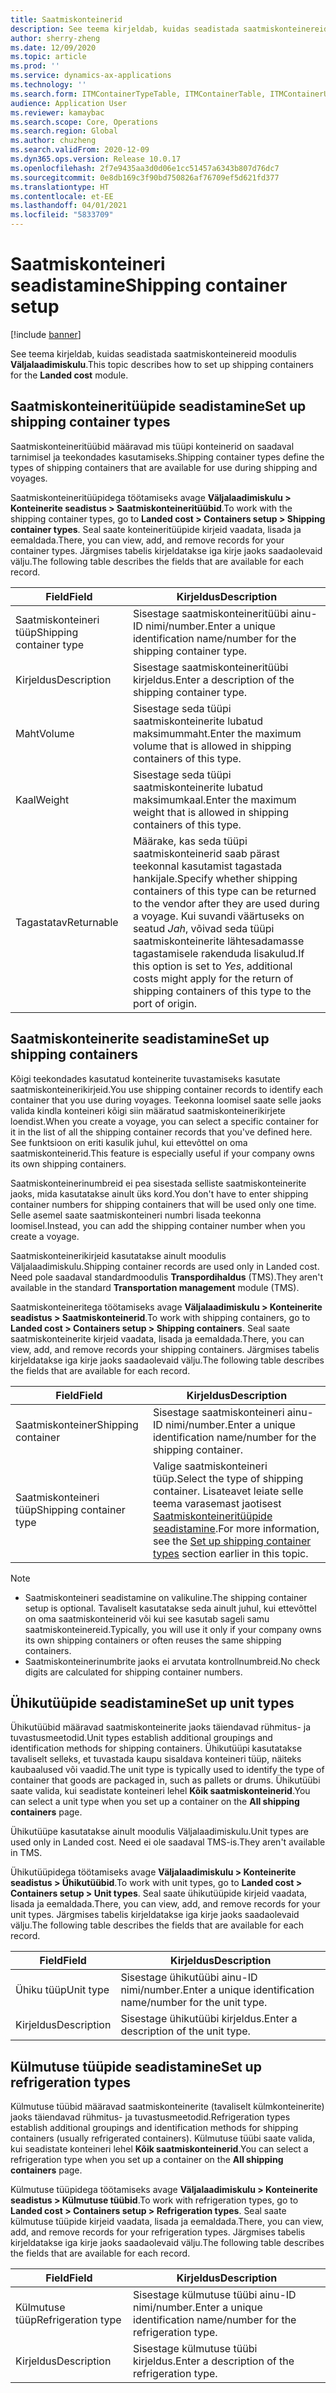```yaml
---
title: Saatmiskonteinerid
description: See teema kirjeldab, kuidas seadistada saatmiskonteinereid moodulis Väljalaadimiskulu.
author: sherry-zheng
ms.date: 12/09/2020
ms.topic: article
ms.prod: ''
ms.service: dynamics-ax-applications
ms.technology: ''
ms.search.form: ITMContainerTypeTable, ITMContainerTable, ITMContainerUnitTypeTable, ITMRefrigerationTypeTable, ITMContainersListPage, ITMContainers
audience: Application User
ms.reviewer: kamaybac
ms.search.scope: Core, Operations
ms.search.region: Global
ms.author: chuzheng
ms.search.validFrom: 2020-12-09
ms.dyn365.ops.version: Release 10.0.17
ms.openlocfilehash: 2f7e9435aa3d0d06e1cc51457a6343b807d76dc7
ms.sourcegitcommit: 0e8db169c3f90bd750826af76709ef5d621fd377
ms.translationtype: HT
ms.contentlocale: et-EE
ms.lasthandoff: 04/01/2021
ms.locfileid: "5833709"
---
```

# <a name="shipping-container-setup"></a><span data-ttu-id="41e08-103">Saatmiskonteineri seadistamine</span><span class="sxs-lookup"><span data-stu-id="41e08-103">Shipping container setup</span></span>

[!include [banner](../../includes/banner.md)]

<span data-ttu-id="41e08-104">See teema kirjeldab, kuidas seadistada saatmiskonteinereid moodulis **Väljalaadimiskulu**.</span><span class="sxs-lookup"><span data-stu-id="41e08-104">This topic describes how to set up shipping containers for the **Landed cost** module.</span></span>

## <a name="set-up-shipping-container-types"></a><a id="shipping-container-types"></a><span data-ttu-id="41e08-105">Saatmiskonteineritüüpide seadistamine</span><span class="sxs-lookup"><span data-stu-id="41e08-105">Set up shipping container types</span></span>

<span data-ttu-id="41e08-106">Saatmiskonteineritüübid määravad mis tüüpi konteinerid on saadaval tarnimisel ja teekondades kasutamiseks.</span><span class="sxs-lookup"><span data-stu-id="41e08-106">Shipping container types define the types of shipping containers that are available for use during shipping and voyages.</span></span>

<span data-ttu-id="41e08-107">Saatmiskonteineritüüpidega töötamiseks avage **Väljalaadimiskulu \> Konteinerite seadistus \> Saatmiskonteineritüübid**.</span><span class="sxs-lookup"><span data-stu-id="41e08-107">To work with the shipping container types, go to **Landed cost \> Containers setup \> Shipping container types**.</span></span> <span data-ttu-id="41e08-108">Seal saate konteineritüüpide kirjeid vaadata, lisada ja eemaldada.</span><span class="sxs-lookup"><span data-stu-id="41e08-108">There, you can view, add, and remove records for your container types.</span></span> <span data-ttu-id="41e08-109">Järgmises tabelis kirjeldatakse iga kirje jaoks saadaolevaid välju.</span><span class="sxs-lookup"><span data-stu-id="41e08-109">The following table describes the fields that are available for each record.</span></span>

| <span data-ttu-id="41e08-110">Field</span><span class="sxs-lookup"><span data-stu-id="41e08-110">Field</span></span> | <span data-ttu-id="41e08-111">Kirjeldus</span><span class="sxs-lookup"><span data-stu-id="41e08-111">Description</span></span> |
|---|---|
| <span data-ttu-id="41e08-112">Saatmiskonteineri tüüp</span><span class="sxs-lookup"><span data-stu-id="41e08-112">Shipping container type</span></span> | <span data-ttu-id="41e08-113">Sisestage saatmiskonteineritüübi ainu-ID nimi/number.</span><span class="sxs-lookup"><span data-stu-id="41e08-113">Enter a unique identification name/number for the shipping container type.</span></span> |
| <span data-ttu-id="41e08-114">Kirjeldus</span><span class="sxs-lookup"><span data-stu-id="41e08-114">Description</span></span> | <span data-ttu-id="41e08-115">Sisestage saatmiskonteineritüübi kirjeldus.</span><span class="sxs-lookup"><span data-stu-id="41e08-115">Enter a description of the shipping container type.</span></span> |
| <span data-ttu-id="41e08-116">Maht</span><span class="sxs-lookup"><span data-stu-id="41e08-116">Volume</span></span> | <span data-ttu-id="41e08-117">Sisestage seda tüüpi saatmiskonteinerite lubatud maksimummaht.</span><span class="sxs-lookup"><span data-stu-id="41e08-117">Enter the maximum volume that is allowed in shipping containers of this type.</span></span> |
| <span data-ttu-id="41e08-118">Kaal</span><span class="sxs-lookup"><span data-stu-id="41e08-118">Weight</span></span> | <span data-ttu-id="41e08-119">Sisestage seda tüüpi saatmiskonteinerite lubatud maksimumkaal.</span><span class="sxs-lookup"><span data-stu-id="41e08-119">Enter the maximum weight that is allowed in shipping containers of this type.</span></span> |
| <span data-ttu-id="41e08-120">Tagastatav</span><span class="sxs-lookup"><span data-stu-id="41e08-120">Returnable</span></span> | <span data-ttu-id="41e08-121">Määrake, kas seda tüüpi saatmiskonteinerid saab pärast teekonnal kasutamist tagastada hankijale.</span><span class="sxs-lookup"><span data-stu-id="41e08-121">Specify whether shipping containers of this type can be returned to the vendor after they are used during a voyage.</span></span> <span data-ttu-id="41e08-122">Kui suvandi väärtuseks on seatud *Jah*, võivad seda tüüpi saatmiskonteinerite lähtesadamasse tagastamisele rakenduda lisakulud.</span><span class="sxs-lookup"><span data-stu-id="41e08-122">If this option is set to *Yes*, additional costs might apply for the return of shipping containers of this type to the port of origin.</span></span> |

## <a name="set-up-shipping-containers"></a><span data-ttu-id="41e08-123">Saatmiskonteinerite seadistamine</span><span class="sxs-lookup"><span data-stu-id="41e08-123">Set up shipping containers</span></span>

<span data-ttu-id="41e08-124">Kõigi teekondades kasutatud konteinerite tuvastamiseks kasutate saatmiskonteinerikirjeid.</span><span class="sxs-lookup"><span data-stu-id="41e08-124">You use shipping container records to identify each container that you use during voyages.</span></span> <span data-ttu-id="41e08-125">Teekonna loomisel saate selle jaoks valida kindla konteineri kõigi siin määratud saatmiskonteinerikirjete loendist.</span><span class="sxs-lookup"><span data-stu-id="41e08-125">When you create a voyage, you can select a specific container for it in the list of all the shipping container records that you've defined here.</span></span> <span data-ttu-id="41e08-126">See funktsioon on eriti kasulik juhul, kui ettevõttel on oma saatmiskonteinerid.</span><span class="sxs-lookup"><span data-stu-id="41e08-126">This feature is especially useful if your company owns its own shipping containers.</span></span>

<span data-ttu-id="41e08-127">Saatmiskonteinerinumbreid ei pea sisestada selliste saatmiskonteinerite jaoks, mida kasutatakse ainult üks kord.</span><span class="sxs-lookup"><span data-stu-id="41e08-127">You don't have to enter shipping container numbers for shipping containers that will be used only one time.</span></span> <span data-ttu-id="41e08-128">Selle asemel saate saatmiskonteineri numbri lisada teekonna loomisel.</span><span class="sxs-lookup"><span data-stu-id="41e08-128">Instead, you can add the shipping container number when you create a voyage.</span></span>

<span data-ttu-id="41e08-129">Saatmiskonteinerikirjeid kasutatakse ainult moodulis Väljalaadimiskulu.</span><span class="sxs-lookup"><span data-stu-id="41e08-129">Shipping container records are used only in Landed cost.</span></span> <span data-ttu-id="41e08-130">Need pole saadaval standardmoodulis **Transpordihaldus** (TMS).</span><span class="sxs-lookup"><span data-stu-id="41e08-130">They aren't available in the standard **Transportation management** module (TMS).</span></span>

<span data-ttu-id="41e08-131">Saatmiskonteineritega töötamiseks avage **Väljalaadimiskulu \> Konteinerite seadistus \> Saatmiskonteinerid**.</span><span class="sxs-lookup"><span data-stu-id="41e08-131">To work with shipping containers, go to **Landed cost \> Containers setup \> Shipping containers**.</span></span> <span data-ttu-id="41e08-132">Seal saate saatmiskonteinerite kirjeid vaadata, lisada ja eemaldada.</span><span class="sxs-lookup"><span data-stu-id="41e08-132">There, you can view, add, and remove records your shipping containers.</span></span> <span data-ttu-id="41e08-133">Järgmises tabelis kirjeldatakse iga kirje jaoks saadaolevaid välju.</span><span class="sxs-lookup"><span data-stu-id="41e08-133">The following table describes the fields that are available for each record.</span></span>

| <span data-ttu-id="41e08-134">Field</span><span class="sxs-lookup"><span data-stu-id="41e08-134">Field</span></span> | <span data-ttu-id="41e08-135">Kirjeldus</span><span class="sxs-lookup"><span data-stu-id="41e08-135">Description</span></span> |
|---|---|
| <span data-ttu-id="41e08-136">Saatmiskonteiner</span><span class="sxs-lookup"><span data-stu-id="41e08-136">Shipping container</span></span> | <span data-ttu-id="41e08-137">Sisestage saatmiskonteineri ainu-ID nimi/number.</span><span class="sxs-lookup"><span data-stu-id="41e08-137">Enter a unique identification name/number for the shipping container.</span></span> |
| <span data-ttu-id="41e08-138">Saatmiskonteineri tüüp</span><span class="sxs-lookup"><span data-stu-id="41e08-138">Shipping container type</span></span> | <span data-ttu-id="41e08-139">Valige saatmiskonteineri tüüp.</span><span class="sxs-lookup"><span data-stu-id="41e08-139">Select the type of shipping container.</span></span> <span data-ttu-id="41e08-140">Lisateavet leiate selle teema varasemast jaotisest [Saatmiskonteineritüüpide seadistamine](#shipping-container-types).</span><span class="sxs-lookup"><span data-stu-id="41e08-140">For more information, see the [Set up shipping container types](#shipping-container-types) section earlier in this topic.</span></span> |

> [!NOTE]
> - <span data-ttu-id="41e08-141">Saatmiskonteineri seadistamine on valikuline.</span><span class="sxs-lookup"><span data-stu-id="41e08-141">The shipping container setup is optional.</span></span> <span data-ttu-id="41e08-142">Tavaliselt kasutatakse seda ainult juhul, kui ettevõttel on oma saatmiskonteinerid või kui see kasutab sageli samu saatmiskonteinereid.</span><span class="sxs-lookup"><span data-stu-id="41e08-142">Typically, you will use it only if your company owns its own shipping containers or often reuses the same shipping containers.</span></span>
> - <span data-ttu-id="41e08-143">Saatmiskonteinerinumbrite jaoks ei arvutata kontrollnumbreid.</span><span class="sxs-lookup"><span data-stu-id="41e08-143">No check digits are calculated for shipping container numbers.</span></span>

## <a name="set-up-unit-types"></a><a name="unit-types"></a><span data-ttu-id="41e08-144">Ühikutüüpide seadistamine</span><span class="sxs-lookup"><span data-stu-id="41e08-144">Set up unit types</span></span>

<span data-ttu-id="41e08-145">Ühikutüübid määravad saatmiskonteinerite jaoks täiendavad rühmitus- ja tuvastusmeetodid.</span><span class="sxs-lookup"><span data-stu-id="41e08-145">Unit types establish additional groupings and identification methods for shipping containers.</span></span> <span data-ttu-id="41e08-146">Ühikutüüpi kasutatakse tavaliselt selleks, et tuvastada kaupu sisaldava konteineri tüüp, näiteks kaubaalused või vaadid.</span><span class="sxs-lookup"><span data-stu-id="41e08-146">The unit type is typically used to identify the type of container that goods are packaged in, such as pallets or drums.</span></span> <span data-ttu-id="41e08-147">Ühikutüübi saate valida, kui seadistate konteineri lehel **Kõik saatmiskonteinerid**.</span><span class="sxs-lookup"><span data-stu-id="41e08-147">You can select a unit type when you set up a container on the **All shipping containers** page.</span></span>

<span data-ttu-id="41e08-148">Ühikutüüpe kasutatakse ainult moodulis Väljalaadimiskulu.</span><span class="sxs-lookup"><span data-stu-id="41e08-148">Unit types are used only in Landed cost.</span></span> <span data-ttu-id="41e08-149">Need ei ole saadaval TMS-is.</span><span class="sxs-lookup"><span data-stu-id="41e08-149">They aren't available in TMS.</span></span>

<span data-ttu-id="41e08-150">Ühikutüüpidega töötamiseks avage **Väljalaadimiskulu \> Konteinerite seadistus \> Ühikutüübid**.</span><span class="sxs-lookup"><span data-stu-id="41e08-150">To work with unit types, go to **Landed cost \> Containers setup \> Unit types**.</span></span> <span data-ttu-id="41e08-151">Seal saate ühikutüüpide kirjeid vaadata, lisada ja eemaldada.</span><span class="sxs-lookup"><span data-stu-id="41e08-151">There, you can view, add, and remove records for your unit types.</span></span> <span data-ttu-id="41e08-152">Järgmises tabelis kirjeldatakse iga kirje jaoks saadaolevaid välju.</span><span class="sxs-lookup"><span data-stu-id="41e08-152">The following table describes the fields that are available for each record.</span></span>

| <span data-ttu-id="41e08-153">Field</span><span class="sxs-lookup"><span data-stu-id="41e08-153">Field</span></span> | <span data-ttu-id="41e08-154">Kirjeldus</span><span class="sxs-lookup"><span data-stu-id="41e08-154">Description</span></span> |
|---|---|
| <span data-ttu-id="41e08-155">Ühiku tüüp</span><span class="sxs-lookup"><span data-stu-id="41e08-155">Unit type</span></span> | <span data-ttu-id="41e08-156">Sisestage ühikutüübi ainu-ID nimi/number.</span><span class="sxs-lookup"><span data-stu-id="41e08-156">Enter a unique identification name/number for the unit type.</span></span> |
| <span data-ttu-id="41e08-157">Kirjeldus</span><span class="sxs-lookup"><span data-stu-id="41e08-157">Description</span></span> | <span data-ttu-id="41e08-158">Sisestage ühikutüübi kirjeldus.</span><span class="sxs-lookup"><span data-stu-id="41e08-158">Enter a description of the unit type.</span></span> |

## <a name="set-up-refrigeration-types"></a><a name="refrigeration-types"></a><span data-ttu-id="41e08-159">Külmutuse tüüpide seadistamine</span><span class="sxs-lookup"><span data-stu-id="41e08-159">Set up refrigeration types</span></span>

<span data-ttu-id="41e08-160">Külmutuse tüübid määravad saatmiskonteinerite (tavaliselt külmkonteinerite) jaoks täiendavad rühmitus- ja tuvastusmeetodid.</span><span class="sxs-lookup"><span data-stu-id="41e08-160">Refrigeration types establish additional groupings and identification methods for shipping containers (usually refrigerated containers).</span></span> <span data-ttu-id="41e08-161">Külmutuse tüübi saate valida, kui seadistate konteineri lehel **Kõik saatmiskonteinerid**.</span><span class="sxs-lookup"><span data-stu-id="41e08-161">You can select a refrigeration type when you set up a container on the **All shipping containers** page.</span></span>

<span data-ttu-id="41e08-162">Külmutuse tüüpidega töötamiseks avage **Väljalaadimiskulu \> Konteinerite seadistus \> Külmutuse tüübid**.</span><span class="sxs-lookup"><span data-stu-id="41e08-162">To work with refrigeration types, go to **Landed cost \> Containers setup \> Refrigeration types**.</span></span> <span data-ttu-id="41e08-163">Seal saate külmutuse tüüpide kirjeid vaadata, lisada ja eemaldada.</span><span class="sxs-lookup"><span data-stu-id="41e08-163">There, you can view, add, and remove records for your refrigeration types.</span></span> <span data-ttu-id="41e08-164">Järgmises tabelis kirjeldatakse iga kirje jaoks saadaolevaid välju.</span><span class="sxs-lookup"><span data-stu-id="41e08-164">The following table describes the fields that are available for each record.</span></span>

| <span data-ttu-id="41e08-165">Field</span><span class="sxs-lookup"><span data-stu-id="41e08-165">Field</span></span> | <span data-ttu-id="41e08-166">Kirjeldus</span><span class="sxs-lookup"><span data-stu-id="41e08-166">Description</span></span> |
|---|---|
| <span data-ttu-id="41e08-167">Külmutuse tüüp</span><span class="sxs-lookup"><span data-stu-id="41e08-167">Refrigeration type</span></span> | <span data-ttu-id="41e08-168">Sisestage külmutuse tüübi ainu-ID nimi/number.</span><span class="sxs-lookup"><span data-stu-id="41e08-168">Enter a unique identification name/number for the refrigeration type.</span></span> |
| <span data-ttu-id="41e08-169">Kirjeldus</span><span class="sxs-lookup"><span data-stu-id="41e08-169">Description</span></span> | <span data-ttu-id="41e08-170">Sisestage külmutuse tüübi kirjeldus.</span><span class="sxs-lookup"><span data-stu-id="41e08-170">Enter a description of the refrigeration type.</span></span> |
